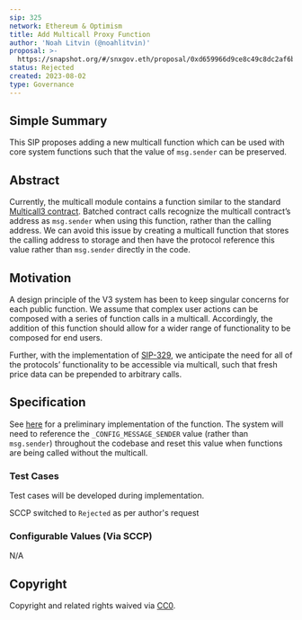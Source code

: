 ```yaml
---
sip: 325
network: Ethereum & Optimism
title: Add Multicall Proxy Function
author: 'Noah Litvin (@noahlitvin)'
proposal: >-
  https://snapshot.org/#/snxgov.eth/proposal/0xd659966d9ce8c49c8dc2af6bb44a7ad02af22df21a1d038273d22a86b7ac8a8d
status: Rejected
created: 2023-08-02
type: Governance
---
```


<!--You can leave these HTML comments in your merged SIP and delete the visible duplicate text guides, they will not appear and may be helpful to refer to if you edit it again. This is the suggested template for new SIPs. Note that an SIP number will be assigned by an editor. When opening a pull request to submit your SIP, please use an abbreviated title in the filename, `sip-draft_title_abbrev.md`. The title should be 44 characters or less.-->

## Simple Summary

<!--"If you can't explain it simply, you don't understand it well enough." Simply describe the outcome the proposed changes intends to achieve. This should be non-technical and accessible to a casual community member.-->

This SIP proposes adding a new multicall function which can be used with core system functions such that the value of `msg.sender` can be preserved.

## Abstract

<!--A short (~200 word) description of the proposed change, the abstract should clearly describe the proposed change. This is what *will* be done if the SIP is implemented, not *why* it should be done or *how* it will be done. If the SIP proposes deploying a new contract, write, "we propose to deploy a new contract that will do x".-->

Currently, the multicall module contains a function similar to the standard [Multicall3 contract](https://www.multicall3.com/). Batched contract calls recognize the multicall contract’s address as `msg.sender` when using this function, rather than the calling address. We can avoid this issue by creating a multicall function that stores the calling address to storage and then have the protocol reference this value rather than `msg.sender` directly in the code.

## Motivation

<!--This is the problem statement. This is the *why* of the SIP. It should clearly explain *why* the current state of the protocol is inadequate.  It is critical that you explain *why* the change is needed, if the SIP proposes changing how something is calculated, you must address *why* the current calculation is inaccurate or wrong. This is not the place to describe how the SIP will address the issue!-->

A design principle of the V3 system has been to keep singular concerns for each public function. We assume that complex user actions can be composed with a series of function calls in a multicall. Accordingly, the addition of this function should allow for a wider range of functionality to be composed for end users.

Further, with the implementation of [SIP-329](https://sips.synthetix.io/sips/sip-329/), we anticipate the need for all of the protocols’ functionality to be accessible via multicall, such that fresh price data can be prepended to arbitrary calls.

## Specification

See [here](https://github.com/Synthetixio/synthetix-v3/blob/f153b4fba8cd7d6f9cadd7b580132b465db80008/protocol/synthetix/contracts/modules/core/MulticallModule.sol#L40) for a preliminary implementation of the function. The system will need to reference the `_CONFIG_MESSAGE_SENDER` value (rather than `msg.sender`) throughout the codebase and reset this value when functions are being called without the multicall.

### Test Cases

<!--Test cases for an implementation are mandatory for SIPs but can be included with the implementation..-->

Test cases will be developed during implementation.

SCCP switched to `Rejected` as per author's request

### Configurable Values (Via SCCP)

<!--Please list all values configurable via SCCP under this implementation.-->

N/A

## Copyright

Copyright and related rights waived via [CC0](https://creativecommons.org/publicdomain/zero/1.0/).

